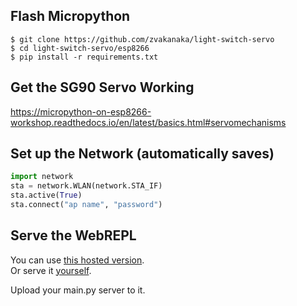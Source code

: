 <!-- This is how I created the [virtual enviroment](https://packaging.python.org/guides/installing-using-pip-and-virtual-environments/#creating-a-virtual-environment): -->
<!-- `$ python3 -m venv env` -->
<!-- `$ pip freeze > requirements.txt` -->

## Flash Micropython
`$ git clone https://github.com/zvakanaka/light-switch-servo`  
`$ cd light-switch-servo/esp8266`  
`$ pip install -r requirements.txt`  

## Get the SG90 Servo Working
https://micropython-on-esp8266-workshop.readthedocs.io/en/latest/basics.html#servomechanisms

## Set up the Network (automatically saves)
```python
import network
sta = network.WLAN(network.STA_IF)
sta.active(True)
sta.connect("ap name", "password")
```

## Serve the WebREPL
You can use [this hosted version](https://zvakanaka/github.io/webrepl.html).  
Or serve it [yourself](https://micropython-on-esp8266-workshop.readthedocs.io/en/latest/basics.html#webrepl).

Upload your main.py server to it.